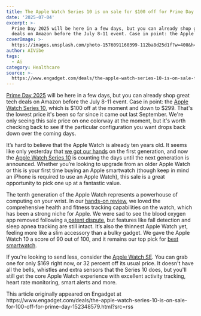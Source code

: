 ```yaml
---
title: The Apple Watch Series 10 is on sale for $100 off for Prime Day
date: '2025-07-04'
excerpt: >-
  Prime Day 2025 will be here in a few days, but you can already shop great tech
  deals on Amazon before the July 8-11 event. Case in point: the Apple Wa...
coverImage: >-
  https://images.unsplash.com/photo-1576091160399-112ba8d25d1f?w=400&h=200&fit=crop&auto=format
author: AIVibe
tags:
  - Ai
category: Healthcare
source: >-
  https://www.engadget.com/deals/the-apple-watch-series-10-is-on-sale-for-100-off-for-prime-day-152348579.html?src=rss
---
```

<p><a data-i13n="cpos:1;pos:1" href="https://www.engadget.com/amazon-prime-day/">Prime Day 2025</a> will be here in a few days, but you can already shop great tech deals on Amazon before the July 8-11 event. Case in point: the <a data-i13n="elm:affiliate_link;sellerN:Amazon;elmt:;cpos:2;pos:1" href="https://shopping.yahoo.com/rdlw?merchantId=66ea567a-c987-4c2e-a2ff-02904efde6ea&amp;itemId=amazon_B0DGHV8NLZ&amp;siteId=us-engadget&amp;pageId=1p-autolink&amp;contentUuid=7a20905a-8a46-4000-b0e4-116c01c5067a&amp;featureId=text-link&amp;merchantName=Amazon&amp;linkText=Apple+Watch+Series+10&amp;custData=eyJzb3VyY2VOYW1lIjoiV2ViLURlc2t0b3AtVmVyaXpvbiIsImxhbmRpbmdVcmwiOiJodHRwczovL3d3dy5hbWF6b24uY29tL2RwL0IwREdIVjhOTFovP3RhZz1nZGd0MGMtMjAiLCJjb250ZW50VXVpZCI6IjdhMjA5MDVhLThhNDYtNDAwMC1iMGU0LTExNmMwMWM1MDY3YSIsIm9yaWdpbmFsVXJsIjoiaHR0cHM6Ly93d3cuYW1hem9uLmNvbS9kcC9CMERHSFY4TkxaLyIsImR5bmFtaWNDZW50cmFsVHJhY2tpbmdJZCI6dHJ1ZSwic2l0ZUlkIjoidXMtZW5nYWRnZXQiLCJwYWdlSWQiOiIxcC1hdXRvbGluayIsImZlYXR1cmVJZCI6InRleHQtbGluayJ9&amp;signature=AQAAAZv-lsZHXxXNa5OIOQGClXvmmFBDKUxRXs5p8RtBTqJg&amp;gcReferrer=https%3A%2F%2Fwww.amazon.com%2Fdp%2FB0DGHV8NLZ%2F" class="rapid-with-clickid" data-original-link="https://www.amazon.com/dp/B0DGHV8NLZ/?th=1">Apple Watch Series 10</a>, which is $100 off at the moment and down to $299. That's the lowest price it's been so far since it came out last September. We're only seeing this sale price on one colorway at the moment, but it's worth checking back to see if the particular configuration you want drops back down over the coming days.</p> 
<p>It’s hard to believe that the Apple Watch is already ten years old. It seems like only yesterday that <a data-i13n="cpos:3;pos:1" href="https://www.engadget.com/2014-09-09-iwatch-hands-on.html">we got our hands</a> on the first generation, and now the <a data-i13n="cpos:4;pos:1" href="https://www.engadget.com/wearables/apple-watch-series-10-review-legacy-and-sequel-in-equal-measure-120021405.html">Apple Watch Series 10</a> is counting the days until the next generation is announced. Whether you’re looking to upgrade from an older Apple Watch or this is your first time buying an Apple smartwatch (though keep in mind an iPhone is required to use an Apple Watch), this sale is a great opportunity to pick one up at a fantastic value.</p> <span id="end-legacy-contents"></span>
<p>
 <core-commerce id="99b8329d0479475b967fb25c5b8bdc8a" data-type="product-list" data-original-url="https://www.amazon.com/dp/B0DGHV8NLZ/?th=1"></core-commerce></p> 
<p>The tenth generation of the Apple Watch represents a powerhouse of computing on your wrist. In our <a data-i13n="cpos:5;pos:1" href="https://www.engadget.com/wearables/apple-watch-series-10-review-legacy-and-sequel-in-equal-measure-120021405.html">hands-on review</a>, we loved the comprehensive health and fitness tracking capabilities on the watch, which has been a strong niche for Apple. We were sad to see the blood oxygen app removed following a<a data-i13n="cpos:6;pos:1" href="https://www.engadget.com/apple-will-remove-blood-oxygen-app-from-watch-series-9-and-ultra-2-to-evade-us-import-ban-194517839.html"> patent dispute</a>, but features like fall detection and sleep apnea tracking are still intact. It’s also the thinnest Apple Watch yet, feeling more like a slim accessory than a bulky gadget. We gave the Apple Watch 10 a score of 90 out of 100, and it remains our top pick for <a data-i13n="cpos:7;pos:1" href="https://www.engadget.com/wearables/best-smartwatches-153013118.html">best smartwatch</a>.</p> 
<p>If you're looking to send less, consider the <a data-i13n="elm:affiliate_link;sellerN:Amazon;elmt:;cpos:8;pos:1" href="https://shopping.yahoo.com/rdlw?merchantId=66ea567a-c987-4c2e-a2ff-02904efde6ea&amp;itemId=amazon_B0DGHZJVYY&amp;siteId=us-engadget&amp;pageId=1p-autolink&amp;contentUuid=7a20905a-8a46-4000-b0e4-116c01c5067a&amp;featureId=text-link&amp;merchantName=Amazon&amp;linkText=Apple+Watch+SE&amp;custData=eyJzb3VyY2VOYW1lIjoiV2ViLURlc2t0b3AtVmVyaXpvbiIsImxhbmRpbmdVcmwiOiJodHRwczovL3d3dy5hbWF6b24uY29tL2RwL0IwREdIWkpWWVkvcmVmPWZzX2Ffd3QyX3VzND90YWc9Z2RndDBjLTIwIiwiY29udGVudFV1aWQiOiI3YTIwOTA1YS04YTQ2LTQwMDAtYjBlNC0xMTZjMDFjNTA2N2EiLCJvcmlnaW5hbFVybCI6Imh0dHBzOi8vd3d3LmFtYXpvbi5jb20vZHAvQjBER0haSlZZWS9yZWY9ZnNfYV93dDJfdXM0IiwiZHluYW1pY0NlbnRyYWxUcmFja2luZ0lkIjp0cnVlLCJzaXRlSWQiOiJ1cy1lbmdhZGdldCIsInBhZ2VJZCI6IjFwLWF1dG9saW5rIiwiZmVhdHVyZUlkIjoidGV4dC1saW5rIn0&amp;signature=AQAAAYNeSyOuAVQoZgNfnQu5HKm7RFZBruyodXXfeil-XHdX&amp;gcReferrer=https%3A%2F%2Fwww.amazon.com%2Fdp%2FB0DGHZJVYY%2Fref%3Dfs_a_wt2_us4" class="rapid-with-clickid" data-original-link="https://www.amazon.com/dp/B0DGHZJVYY/ref=fs_a_wt2_us4?th=1">Apple Watch SE</a>. You can grab one for only $169 right now, or 32 percent off its usual price. It doesn't have all the bells, whistles and extra sensors that the Series 10 does, but you'll still get the core Apple Watch experience with excellent activity tracking, heart rate monitoring, smart alerts and more.</p> 
<p>
 <core-commerce id="a8eec95a289d4739a9f58a74c75a12dc" data-type="product-list" data-original-url="https://www.amazon.com/dp/B0DGHZJVYY/ref=fs_a_wt2_us4?th=1"></core-commerce></p> 
<p></p>This article originally appeared on Engadget at https://www.engadget.com/deals/the-apple-watch-series-10-is-on-sale-for-100-off-for-prime-day-152348579.html?src=rss
